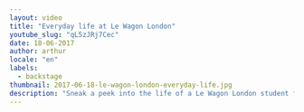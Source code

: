 ```yaml
---
layout: video
title: "Everyday life at Le Wagon London"
youtube_slug: "qL5zJRj7Cec"
date: 18-06-2017
author: arthur
locale: "en"
labels:
  - backstage
thumbnail: 2017-06-18-le-wagon-london-everyday-life.jpg
description: "Sneak a peek into the life of a Le Wagon London student from batch #74 during their final project week in London."
---
```

